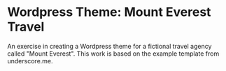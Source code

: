 # Wordpress Theme: Mount Everest Travel

An exercise in creating a Wordpress theme for a fictional travel agency called "Mount Everest". This work is based on the example template from underscore.me.

